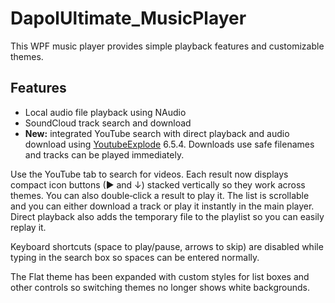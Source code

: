 # DapolUltimate_MusicPlayer

This WPF music player provides simple playback features and customizable themes.

## Features
- Local audio file playback using NAudio
- SoundCloud track search and download
- **New:** integrated YouTube search with direct playback and audio download using [YoutubeExplode](https://github.com/Tyrrrz/YoutubeExplode) 6.5.4.
  Downloads use safe filenames and tracks can be played immediately.

Use the YouTube tab to search for videos. Each result now displays compact icon buttons (▶ and ↓) stacked vertically so they work across themes. You can also double‑click a result to play it. The list is scrollable and you can either download a track or play it instantly in the main player. Direct playback also adds the temporary file to the playlist so you can easily replay it.

Keyboard shortcuts (space to play/pause, arrows to skip) are disabled while typing in the search box so spaces can be entered normally.

The Flat theme has been expanded with custom styles for list boxes and other controls so switching themes no longer shows white backgrounds.
